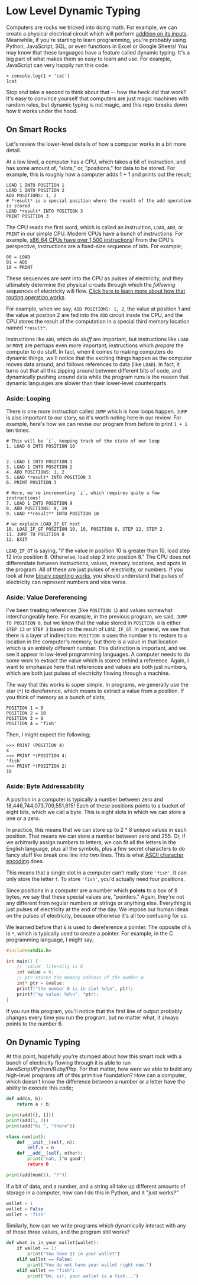 # Low Level Dynamic Typing

Computers are rocks we tricked into doing math. For example, we can create a
physical electrical circuit which will perform [addition on its
inputs](https://en.wikipedia.org/wiki/Adder_\(electronics\)). Meanwhile, if
you're starting to learn programming, you're probably using Python, JavaScript,
SQL, or even functions in Excel or Google Sheets! You may know that these
languages have a feature called dynamic typing. It's a big part of what makes
them so easy to learn and use. For example, JavaScript can very happily run this
code:

```
> console.log(1 + 'cat')
1cat
```

Stop and take a second to think about that -- how the heck did that work? It's
easy to convince yourself that computers are just magic machines with random
rules, but dynamic typing is not magic, and this repo breaks down how it works
under the hood.

## On Smart Rocks

Let's review the lower-level details of how a computer works in a bit more
detail.

At a low level, a computer has a CPU, which takes a bit of instruction, and has
some amount of, "slots," or, "positions," for data to be stored. For example,
this is roughly how a computer adds 1 + 1 and prints out the result;

```
LOAD 1 INTO POSITION 1
LOAD 1 INTO POSITION 2
ADD POSITIONS: 1, 2
# *result* is a special position where the result of the add operation is stored
LOAD *result* INTO POSITION 3
PRINT POSITION 3
```

The CPU reads the first word, which is called an instruction, `LOAD`, `ADD`, or
`PRINT` in our simple CPU. Modern CPUs have a bunch of instructions. For
example, [x86_64 CPUs have over 1,500
instructions](https://en.wikipedia.org/wiki/X86_instruction_listings)!
From the CPU's perspective, instructions are a fixed-size sequence of bits. For
example;

```
00 = LOAD
01 = ADD
10 = PRINT
```

These sequences are sent into the CPU as pulses of electricity, and they
ultimately determine the physical circuits through which the _following_
sequences of electricity will flow. [Click here to learn more about how that
routing operation works](https://electronics.stackexchange.com/a/465537).

For example, when we say;  `ADD POSITIONS: 1, 2`, the value at position 1 and
the value at position 2 are fed into the `ADD` circuit inside the CPU, and the
CPU stores the result of the computation in a special third memory location
named `*result*`.

Instructions like `ADD`, which _do stuff_ are important, but instructions like
`LOAD` or `MOVE` are perhaps even more important; instructions which _prepare_
the computer to do stuff. In fact, when it comes to making computers do dynamic
things, we'll notice that the exciting things happen as the computer moves data
around, and follows references to data (like `LOAD`). In fact, it turns out that
all this zipping around between different bits of code, and dynamically pushing
around data while the program runs is the reason that dynamic languages are
slower than their lower-level counterparts.

### Aside: Looping

There is one more instruction called `JUMP` which is how loops happen. `JUMP` is
also important to our story, so it's worth noting here in our review. For
example, here's how we can revise our program from before to print `1 + 1` ten
times.

```
# This will be `i`, keeping track of the state of our loop
1. LOAD 0 INTO POSITION 10


2. LOAD 1 INTO POSITION 1
3. LOAD 1 INTO POSITION 2
4. ADD POSITIONS: 1, 2
5. LOAD *result* INTO POSITION 3
6. PRINT POSITION 3

# Here, we're incrementing `i`, which requires quite a few instructions!
7. LOAD 1 INTO POSITION 9
8. ADD POSITIONS: 9, 10
9. LOAD **result** INTO POSITION 10

# we explain LOAD_IF_GT next
10. LOAD_IF_GT POSITION 10, 10, POSITION 8, STEP 12, STEP 2
11. JUMP TO POSITION 8
12. EXIT

```

`LOAD_IF_GT` is saying, "if the value in position 10 is greater than 10, load
step 12 into position 8. Otherwise, load step 2 into position 8." The CPU does
not differentiate between instructions, values, memory locations, and spots in
the program. All of these are just pulses of electricity, or numbers. If you
look at how [binary counting
works](https://www.cmu.edu/gelfand/lgc-educational-media/digital-education-modules/dem-documents/new-the-world-of-the-internet-handouts.pdf),
you should understand that pulses of electricity can represent numbers and vice
versa.

### Aside: Value Dereferencing

I've been treating references (like `POSITION 1`) and values somewhat
interchangeably here. For example, in the previous program, we said, `JUMP TO
POSITION 8`, but we know that the value stored in `POSITION 8` is either `STEP
13` or `STEP 2` based on the result of `LOAD_IF_GT`. In general, we see that
there is a layer of indirection: `POSITION 8` uses the number `8` to restore to
a location in the computer's memory, but there is a value in that location which
is an entirely different number. This distinction is important, and we see it
appear in low-level programming languages. A computer needs to do some work to
extract the value which is stored behind a reference. Again, I want to emphasize
here that references and values are both just numbers, which are both just
pulses of electricity flowing through a machine.

The way that this works is super simple. In programs, we generally use the
star (`*`) to dereference, which means to extract a value from a position.
If you think of memory as a bunch of slots;

```
POSITION 1 = 0
POSITION 2 = 10
POSITION 3 = 0
POSITION 4 = 'fish'
```

Then, I might expect the following;

```
>>> PRINT (POSITION 4)
4
>>> PRINT *(POSITION 4)
'fish'
>>> PRINT *(POSITION 2)
10
```

### Aside: Byte Addressability

A position in a computer is typically a number between zero and
18,446,744,073,709,551,615! Each of these positions points to a bucket of eight
bits, which we call a byte. This is eight slots in which we can store a one or a
zero.

In practice, this means that we can store up to 2 ^ 8 unique values in each
position. That means we can store a number between zero and 255. Or, if we
arbitrarily assign numbers to letters, we can fit all the letters in the English
language, plus all the symbols, plus a few secret characters to do fancy stuff
like break one line into two lines. This is what [ASCII character
encoding](https://en.wikipedia.org/wiki/ASCII) does.

This means that a single slot in a computer can't really store `'fish'`. It can
only store the letter `f`. To store `'fish'`, you'd actually need four
positions.

Since positions in a computer are a number which **points** to a box of 8 bytes,
we say that these special values are, "pointers." Again, they're not any
different from regular numbers or strings or anything else. Everything is just
pulses of electricity at the end of the day. We impose our human ideas on the
pulses of electricity, because otherwise it's all too confusing for us.

We learned before that `&` is used to dereference a pointer. The opposite of `&`
is `*`, which is typically used to create a pointer. For example, in the C
programming language, I might say;

```c
#include<stdio.h>

int main() {
    // `value` literally is 6
    int value = 6;
    // ptr stores the memory address of the number 6
    int* ptr = &value;
    printf("the number 6 is in slot %d\n", ptr);
    printf("my value: %d\n", *ptr);
}
```

If you run this program, you'll notice that the first line of output probably
changes every time you run the program, but no matter what, it always points to
the number 6.

## On Dynamic Typing

At this point, hopefully you're stumped about how this smart rock with a bunch
of electricity flowing through it is able to run JavaScript/Python/Ruby/Php. For
that matter, how were we able to build any high-level programs off of this
primitive foundation? How can a computer, which doesn't know the difference
between a number or a letter have the ability to execute this code;

```python
def add(a, b):
    return a + b;

print(add({}, []))
print(add(1, 2))
print(add("hi ", "there"))

class num(int):
    def __init__(self, n):
        self.n = n
    def __add__(self, other):
        print("nah, I"m good")
        return 0

print(add(num(1), "?"))
```

If a bit of data, and a number, and a string all take up different amounts of
storage in a computer, how can I do this in Python, and it "just works?"

```python
wallet = 1
wallet = False
wallet = 'fish'
```

Similarly, how can we write programs which dynamically interact with any of
those three values, and the program still works?

```python
def what_is_in_your_wallet(wallet):
    if wallet == 1:
        print("You have $1 in your wallet")
    elif wallet == False:
        print("You do not have your wallet right now.")
    elif wallet == "fish":
        print("Um, sir, your wallet is a fish...")
```


